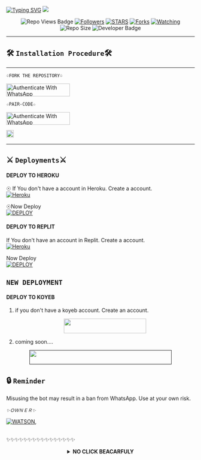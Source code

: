 <a href="https://git.io/typing-svg"><img src="https://readme-typing-svg.demolab.com?font=Black+Ops+One&size=50&pause=1000&color=1BAFBAFF&center=true&width=910&height=100&lines=THANKS FOR YOUR +SUPPORT-DONT; FORGET+SATAR+FORK+MYREPO;CREATED+BY+WATSON FOURPENCE;RELEASED+15-2-2025" alt="Typing SVG" /></a>
<a><img src='https://files.catbox.moe/2899fa.jpg'/></a>

 </p>
  <p align="center">
   <!-- Repo Views -->
  <img src="https://hits.seeyoufarm.com/api/count/incr/badge.svg?url=https%3A%2F%2Fgithub.com%2Fwatson-xd6%2F2FPrecious-MD&count_bg=%2379C83D&title_bg=%23555555&icon=gitpod.svg&icon_color=%23E7E7E7&title=Views&edge_flat=false" alt="Repo Views Badge">
 <a href="https://github.com/watson-xd6?tab=followers"><img title="Followers" src="https://img.shields.io/github/followers/watson-xd6?label=Followers&style=social"></a>
<a href="https://github.com/watson-xd6/Precious-MD/stargazers/"><img title="STARS" src="https://img.shields.io/github/stars/watson-xd6/Precious-MD?&style=social"></a>
<a href="https://github.com/watson-xd6/Precious-MD/network/members"><img title="Forks" src="https://img.shields.io/github/forks/watson-xd6/Precious-MD?style=social"></a>
<a href="https://github.com/watson-xd6/Precious-MD/watchers"><img title="Watching" src="https://img.shields.io/github/watchers/watson-xd6/Precious-MD?label=Watching&style=social"></a>
<!-- Repo Size -->
  <img src="https://img.shields.io/github/repo-size/watson-xd6/Precious-MD?color=gold&label=Repo%20Size&style=plastic" alt="Repo Size">
  <!-- Developer -->
  <img src="https://img.shields.io/static/v1?label=OWNER&message=WATSON%20XD&color=blue&style=plastic" alt="Developer Badge">
</p>        

 

-------------------------

## 🛠️ `Installation Procedure`🛠

---------------------
```♧FORK THE REPOSITORY♧```

  <a href="https://github.com/watson-xd6/Precious-MD/fork" target="_blank">
  <img src="https://img.shields.io/badge/FORK STAR-black?style=for-the-badge&logo=render" alt="Authenticate With WhatsApp" width="170" height="34">
</a>


```☆PAIR-CODE☆```



<a href="_blank">
  <img src="https://img.shields.io/badge/PAIR CODE-rainbow?style=for-the-badge&logo=render" alt="Authenticate With WhatsApp" width="170" height="34">
</a>

<a
href="https://github.com/watson-xd6/Precious-MD/graphs/commit-activity"><img height="20" src="https://img.shields.io/badge/Maintained%3F-yes-green.svg"></a>&nbsp;&nbsp;
</p>
<p align='center'>
          
---------------------

 
## ⚔️ `Deployments`⚔️
#### DEPLOY TO HEROKU 

☉ If You don't have a account in Heroku. Create a account.
    <br>
<a href='https://signup.heroku.com/' target="_blank"><img alt='Heroku' src='https://img.shields.io/badge/-Create-black?style=for-the-badge&logo=heroku&logoColor=white'/></a>

☉Now Deploy
    <br>
<a href='https://dashboard.heroku.com/new?template=https://github.com/watson-xd6/Precious-MD' target="_blank"><img alt='DEPLOY' src='https://img.shields.io/badge/-DEPLOY-black?style=for-the-badge&logo=heroku&logoColor=white'/></a>

#### DEPLOY TO REPLIT
 If You don't have an account in Replit. Create a account.
    <br>
<a href='https://replit.com/signup' target="_blank"><img alt='Heroku' src='https://img.shields.io/badge/-Create-black?style=for-the-badge&logo=replit&logoColor=white'/></a>

 Now Deploy
    <br>
    <a href='https://repl.it/github/watson-xd6/Precious-MD' target="_blank"><img alt='DEPLOY' src='https://img.shields.io/badge/-DEPLOY-black?style=for-the-badge&logo=replit&logoColor=white'/></a>

## `NEW DEPLOYMENT`



#### DEPLOY TO KOYEB

1. if you don't have a koyeb account. Create an account.
   <br>
   <p align="center"><a href="https://app.koyeb.com/auth/signup"> <img src="https://img.shields.io/badge/Koyeb account-blue?style=for-the-badge&logo=koyeb" width="220" height="38.45"/></a></p>

2. coming soon....
   <br>
  <p align="center"><a href=""> <img src="https://www.koyeb.com/static/images/deploy/button.svg" width="380" height="38.45"/></a></p>


   

## 🔒 `Reminder`
Misusing the bot may result in a ban from WhatsApp. Use at your own risk.



*`✨️ＯＷＮＥＲ✨️`* 

[![WATSON](https://github.com/watson-xd6.png?size=300)](https://github.com/watson-xd6), 

<br> ✨️✨️✨️✨️✨️✨️✨️✨️✨️✨️✨️✨️✨️✨️✨️✨️

<details>

<b><strong><summary align="center" style="color: Yello;">NO CLICK BEACARFULY</summary></strong></b>
<p style="text-align: center; font-size: 1.2em;">

### <br> URE FREE TO CLONE NIGGER START WITH INDEX.JS 😏😁


